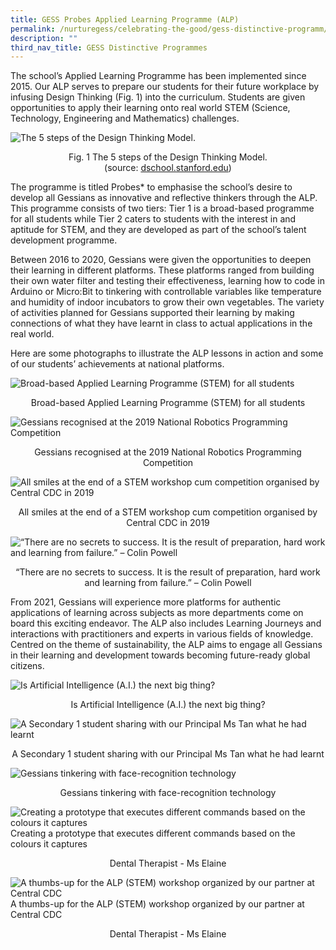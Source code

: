 ```yaml
---
title: GESS Probes Applied Learning Programme (ALP)
permalink: /nurturegess/celebrating-the-good/gess-distinctive-programm/gess-applied-learning-programme-alp/
description: ""
third_nav_title: GESS Distinctive Programmes
---
```

The school’s Applied Learning Programme has been implemented since 2015. Our ALP serves to prepare our students for their future workplace by infusing Design Thinking (Fig. 1) into the curriculum. Students are given opportunities to apply their learning onto real world STEM (Science, Technology, Engineering and Mathematics) challenges.

![The 5 steps of the Design Thinking Model.](/images/Figure-2.png)
<p style="text-align:center;">Fig. 1 The 5 steps of the Design Thinking Model. (source: <a href="https://dschool.stanford.edu/">dschool.stanford.edu</a>)</p>

The programme is titled Probes\* to emphasise the school’s desire to develop all Gessians as innovative and reflective thinkers through the ALP. This programme consists of two tiers: Tier 1 is a broad-based programme for all students while Tier 2 caters to students with the interest in and aptitude for STEM, and they are developed as part of the school’s talent development programme.

Between 2016 to 2020, Gessians were given the opportunities to deepen their learning in different platforms. These platforms ranged from building their own water filter and testing their effectiveness, learning how to code in Arduino or Micro:Bit to tinkering with controllable variables like temperature and humidity of indoor incubators to grow their own vegetables. The variety of activities planned for Gessians supported their learning by making connections of what they have learnt in class to actual applications in the real world.

Here are some photographs to illustrate the ALP lessons in action and some of our students’ achievements at national platforms.

![Broad-based Applied Learning Programme (STEM) for all students](/images/alp%201.jpeg)
<p style="text-align:center;">Broad-based Applied Learning Programme (STEM) for all students</p>

![Gessians recognised at the 2019 National Robotics Programming Competition](/images/alp%202.jpeg)
<p style="text-align:center;">Gessians recognised at the 2019 National Robotics Programming Competition</p>

![All smiles at the end of a STEM workshop cum competition organised by Central CDC in 2019](/images/alp%203.jpeg)
<p style="text-align:center;">All smiles at the end of a STEM workshop cum competition organised by Central CDC in 2019</p>

![“There are no secrets to success. It is the result of preparation, hard work and learning from failure.” – Colin Powell](/images/alp%204.jpeg)
<p style="text-align:center;">“There are no secrets to success. It is the result of preparation, hard work and learning from failure.” – Colin Powell</p>

From 2021, Gessians will experience more platforms for authentic applications of learning across subjects as more departments come on board this exciting endeavor. The ALP also includes Learning Journeys and interactions with practitioners and experts in various fields of knowledge. Centred on the theme of sustainability, the ALP aims to engage all Gessians in their learning and development towards becoming future-ready global citizens.


![Is Artificial Intelligence (A.I.) the next big thing?](/images/alp%205.jpeg)
<p style="text-align:center;">Is Artificial Intelligence (A.I.) the next big thing?</p>

![A Secondary 1 student sharing with our Principal Ms Tan what he had learnt](/images/alp%206.jpeg)
<p style="text-align:center;">A Secondary 1 student sharing with our Principal Ms Tan what he had learnt</p>

![Gessians tinkering with face-recognition technology](/images/alp%207.jpeg)
<p style="text-align:center;">Gessians tinkering with face-recognition technology</p>

![Creating a prototype that executes different commands based on the colours it captures](/images/alp%208.jpeg)
Creating a prototype that executes different commands based on the colours it captures
<p style="text-align:center;">Dental Therapist - Ms Elaine</p>

![A thumbs-up for the ALP (STEM) workshop organized by our partner at Central CDC](/images/alp%209.jpeg)
A thumbs-up for the ALP (STEM) workshop organized by our partner at Central CDC
<p style="text-align:center;">Dental Therapist - Ms Elaine</p>